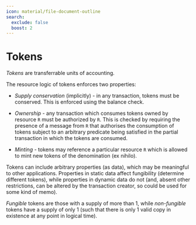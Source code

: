 ```yaml
---
icon: material/file-document-outline
search:
  exclude: false
  boost: 2
---
```


# Tokens

*Tokens* are transferrable units of accounting.

The resource logic of tokens enforces two properties:

- *Supply conservation* (implicitly) - in any transaction, tokens must be
  conserved. This is enforced using the balance check.

- *Ownership* - any transaction which consumes tokens owned by resource `R` must
  be authorized by `R`. This is checked by requiring the presence of a message
  from `R` that authorises the consumption of tokens subject to an arbitrary
  predicate being satisfied in the partial transaction in which the tokens are
  consumed.

- *Minting* - tokens may reference a particular resource `R` which is allowed to
  mint new tokens of the denomination (ex nihilo).

Tokens can include arbitrary properties (as data), which may be meaningful to
other applications. Properties in static data affect fungibility (determine
different tokens), while properties in dynamic data do not (and, absent other
restrictions, can be altered by the transaction creator, so could be used for
some kind of memo).

*Fungible* tokens are those with a supply of more than 1, while *non-fungible*
tokens have a supply of only 1 (such that there is only 1 valid copy in
existence at any point in logical time).
